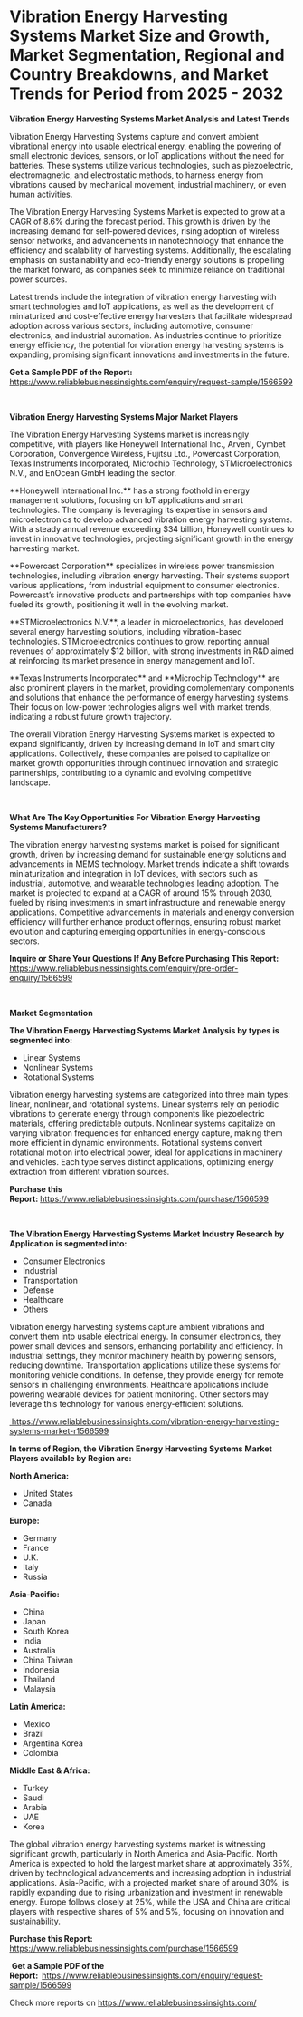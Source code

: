 <p><h1>Vibration Energy Harvesting Systems Market Size and Growth, Market Segmentation, Regional and Country Breakdowns, and Market Trends for Period from 2025 -  2032</h1></p><p><strong>Vibration Energy Harvesting Systems Market Analysis and Latest Trends</strong></p>
<p><p>Vibration Energy Harvesting Systems capture and convert ambient vibrational energy into usable electrical energy, enabling the powering of small electronic devices, sensors, or IoT applications without the need for batteries. These systems utilize various technologies, such as piezoelectric, electromagnetic, and electrostatic methods, to harness energy from vibrations caused by mechanical movement, industrial machinery, or even human activities.</p><p>The Vibration Energy Harvesting Systems Market is expected to grow at a CAGR of 8.6% during the forecast period. This growth is driven by the increasing demand for self-powered devices, rising adoption of wireless sensor networks, and advancements in nanotechnology that enhance the efficiency and scalability of harvesting systems. Additionally, the escalating emphasis on sustainability and eco-friendly energy solutions is propelling the market forward, as companies seek to minimize reliance on traditional power sources.</p><p>Latest trends include the integration of vibration energy harvesting with smart technologies and IoT applications, as well as the development of miniaturized and cost-effective energy harvesters that facilitate widespread adoption across various sectors, including automotive, consumer electronics, and industrial automation. As industries continue to prioritize energy efficiency, the potential for vibration energy harvesting systems is expanding, promising significant innovations and investments in the future.</p></p>
<p><strong>Get a Sample PDF of the Report:&nbsp;</strong> <a href="https://www.reliablebusinessinsights.com/enquiry/request-sample/1566599?utm_campaign=2274&utm_medium=2&utm_source=Github&utm_content=ia&utm_term=22032025&utm_id=vibration-energy-harvesting-systems">https://www.reliablebusinessinsights.com/enquiry/request-sample/1566599</a></p>
<p>&nbsp;</p>
<p><strong>Vibration Energy Harvesting Systems Major Market Players</strong></p>
<p><p>The Vibration Energy Harvesting Systems market is increasingly competitive, with players like Honeywell International Inc., Arveni, Cymbet Corporation, Convergence Wireless, Fujitsu Ltd., Powercast Corporation, Texas Instruments Incorporated, Microchip Technology, STMicroelectronics N.V., and EnOcean GmbH leading the sector.</p><p>**Honeywell International Inc.** has a strong foothold in energy management solutions, focusing on IoT applications and smart technologies. The company is leveraging its expertise in sensors and microelectronics to develop advanced vibration energy harvesting systems. With a steady annual revenue exceeding $34 billion, Honeywell continues to invest in innovative technologies, projecting significant growth in the energy harvesting market.</p><p>**Powercast Corporation** specializes in wireless power transmission technologies, including vibration energy harvesting. Their systems support various applications, from industrial equipment to consumer electronics. Powercast’s innovative products and partnerships with top companies have fueled its growth, positioning it well in the evolving market.</p><p>**STMicroelectronics N.V.**, a leader in microelectronics, has developed several energy harvesting solutions, including vibration-based technologies. STMicroelectronics continues to grow, reporting annual revenues of approximately $12 billion, with strong investments in R&D aimed at reinforcing its market presence in energy management and IoT.</p><p>**Texas Instruments Incorporated** and **Microchip Technology** are also prominent players in the market, providing complementary components and solutions that enhance the performance of energy harvesting systems. Their focus on low-power technologies aligns well with market trends, indicating a robust future growth trajectory.</p><p>The overall Vibration Energy Harvesting Systems market is expected to expand significantly, driven by increasing demand in IoT and smart city applications. Collectively, these companies are poised to capitalize on market growth opportunities through continued innovation and strategic partnerships, contributing to a dynamic and evolving competitive landscape.</p></p>
<p>&nbsp;</p>
<p><strong>What Are The Key Opportunities For Vibration Energy Harvesting Systems Manufacturers?</strong></p>
<p><p>The vibration energy harvesting systems market is poised for significant growth, driven by increasing demand for sustainable energy solutions and advancements in MEMS technology. Market trends indicate a shift towards miniaturization and integration in IoT devices, with sectors such as industrial, automotive, and wearable technologies leading adoption. The market is projected to expand at a CAGR of around 15% through 2030, fueled by rising investments in smart infrastructure and renewable energy applications. Competitive advancements in materials and energy conversion efficiency will further enhance product offerings, ensuring robust market evolution and capturing emerging opportunities in energy-conscious sectors.</p></p>
<p><strong>Inquire or Share Your Questions If Any Before Purchasing This Report:</strong> <a href="https://www.reliablebusinessinsights.com/enquiry/pre-order-enquiry/1566599?utm_campaign=2274&utm_medium=2&utm_source=Github&utm_content=ia&utm_term=22032025&utm_id=vibration-energy-harvesting-systems">https://www.reliablebusinessinsights.com/enquiry/pre-order-enquiry/1566599</a></p>
<p>&nbsp;</p>
<p><strong>Market Segmentation</strong></p>
<p><strong>The Vibration Energy Harvesting Systems Market Analysis by types is segmented into:</strong></p>
<p><ul><li>Linear Systems</li><li>Nonlinear Systems</li><li>Rotational Systems</li></ul></p>
<p><p>Vibration energy harvesting systems are categorized into three main types: linear, nonlinear, and rotational systems. Linear systems rely on periodic vibrations to generate energy through components like piezoelectric materials, offering predictable outputs. Nonlinear systems capitalize on varying vibration frequencies for enhanced energy capture, making them more efficient in dynamic environments. Rotational systems convert rotational motion into electrical power, ideal for applications in machinery and vehicles. Each type serves distinct applications, optimizing energy extraction from different vibration sources.</p></p>
<p><strong>Purchase this Report:&nbsp;</strong><a href="https://www.reliablebusinessinsights.com/purchase/1566599?utm_campaign=2274&utm_medium=2&utm_source=Github&utm_content=ia&utm_term=22032025&utm_id=vibration-energy-harvesting-systems">https://www.reliablebusinessinsights.com/purchase/1566599</a></p>
<p>&nbsp;</p>
<p><strong>The Vibration Energy Harvesting Systems Market Industry Research by Application is segmented into:</strong></p>
<p><ul><li>Consumer Electronics</li><li>Industrial</li><li>Transportation</li><li>Defense</li><li>Healthcare</li><li>Others</li></ul></p>
<p><p>Vibration energy harvesting systems capture ambient vibrations and convert them into usable electrical energy. In consumer electronics, they power small devices and sensors, enhancing portability and efficiency. In industrial settings, they monitor machinery health by powering sensors, reducing downtime. Transportation applications utilize these systems for monitoring vehicle conditions. In defense, they provide energy for remote sensors in challenging environments. Healthcare applications include powering wearable devices for patient monitoring. Other sectors may leverage this technology for various energy-efficient solutions.</p></p>
<p><a href="https://www.reliablebusinessinsights.com/vibration-energy-harvesting-systems-market-r1566599?utm_campaign=2274&utm_medium=2&utm_source=Github&utm_content=ia&utm_term=22032025&utm_id=vibration-energy-harvesting-systems">&nbsp;https://www.reliablebusinessinsights.com/vibration-energy-harvesting-systems-market-r1566599</a></p>
<p><strong>In terms of Region, the Vibration Energy Harvesting Systems Market Players available by Region are:</strong></p>
<p>
    <p> <strong> North America: </strong>
        <ul>
            <li>United States</li>
            <li>Canada</li>
        </ul>
        </p> 
    <p> <strong> Europe: </strong>
        <ul>
            <li>Germany</li>
            <li>France</li>
            <li>U.K.</li>
            <li>Italy</li>
            <li>Russia</li>
        </ul>
        </p> 
    <p> <strong> Asia-Pacific: </strong>
        <ul>
            <li>China</li>
            <li>Japan</li>
            <li>South Korea</li>
            <li>India</li>
            <li>Australia</li>
            <li>China Taiwan</li>
            <li>Indonesia</li>
            <li>Thailand</li>
            <li>Malaysia</li>
        </ul>
        </p> 
    <p> <strong> Latin America: </strong>
        <ul>
            <li>Mexico</li>
            <li>Brazil</li>
            <li>Argentina Korea</li>
            <li>Colombia</li>
        </ul>
        </p> 
    <p> <strong> Middle East & Africa: </strong>
        <ul>
            <li>Turkey</li>
            <li>Saudi</li>
            <li>Arabia</li>
            <li>UAE</li>
            <li>Korea</li>
        </ul>
    </p>
    </p>
<p><p>The global vibration energy harvesting systems market is witnessing significant growth, particularly in North America and Asia-Pacific. North America is expected to hold the largest market share at approximately 35%, driven by technological advancements and increasing adoption in industrial applications. Asia-Pacific, with a projected market share of around 30%, is rapidly expanding due to rising urbanization and investment in renewable energy. Europe follows closely at 25%, while the USA and China are critical players with respective shares of 5% and 5%, focusing on innovation and sustainability.</p></p>
<p><strong>Purchase this Report: </strong><a href="https://www.reliablebusinessinsights.com/purchase/1566599?utm_campaign=2274&utm_medium=2&utm_source=Github&utm_content=ia&utm_term=22032025&utm_id=vibration-energy-harvesting-systems">https://www.reliablebusinessinsights.com/purchase/1566599</a></p>
<p>&nbsp;<strong>Get a Sample PDF of the Report:&nbsp;&nbsp;</strong><a href="https://www.reliablebusinessinsights.com/enquiry/request-sample/1566599?utm_campaign=2274&utm_medium=2&utm_source=Github&utm_content=ia&utm_term=22032025&utm_id=vibration-energy-harvesting-systems">https://www.reliablebusinessinsights.com/enquiry/request-sample/1566599</a></p>
<p><strong></strong></p>
<p>Check more reports on <a href="https://www.reliablebusinessinsights.com/?utm_campaign=2274&utm_medium=2&utm_source=Github&utm_content=ia&utm_term=22032025&utm_id=vibration-energy-harvesting-systems">https://www.reliablebusinessinsights.com/</a></p>